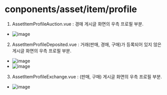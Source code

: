 # conponents/asset/item/profile

1. AssetItemProfileAuction.vue : 경매 게시글 화면의 우측 프로필 부분.

- ![image](https://user-images.githubusercontent.com/78536273/118066460-bb80fd00-b3d9-11eb-816d-1f9ff217417b.png)

2. AssetItemProfileDeposited.vue : 거래(판매, 경매, 구매)가 등록되어 있지 않은 게시글 화면의 우측 프로필 부분.

- ![image](https://user-images.githubusercontent.com/78536273/118066687-1b77a380-b3da-11eb-92c6-d6c07fb0fa61.png)
- ![image](https://user-images.githubusercontent.com/78536273/118066623-f84cf400-b3d9-11eb-990b-965fd7317e9d.png)

3. AssetItemProfileExchange.vue : (판매, 구매) 게시글 화면의 우측 프로필 부분.

- ![image](https://user-images.githubusercontent.com/78536273/118066769-4661f780-b3da-11eb-8712-eebcdba0cf4b.png)
